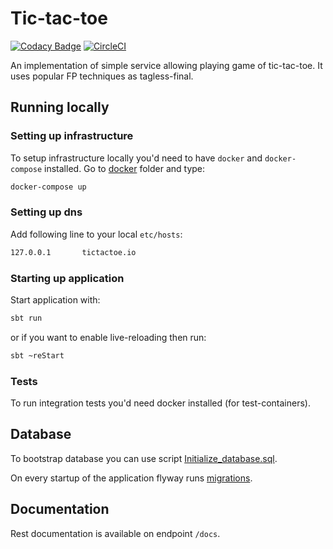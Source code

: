 # Tic-tac-toe

[![Codacy Badge](https://api.codacy.com/project/badge/Grade/09ae4e37f6d84eafa1e887590b87263c)](https://app.codacy.com/manual/katlasik/tic-tac-toe?utm_source=github.com&utm_medium=referral&utm_content=katlasik/tic-tac-toe&utm_campaign=Badge_Grade_Dashboard)
[![CircleCI](https://circleci.com/gh/katlasik/tic-tac-toe.svg?style=svg)](https://circleci.com/gh/katlasik/tic-tac-toe)

An implementation of simple service allowing playing game of tic-tac-toe. It uses popular FP techniques as tagless-final. 

## Running locally

### Setting up infrastructure

To setup infrastructure locally you'd need to have `docker` and `docker-compose` installed. Go to [docker](docker) folder and type:

```bash
docker-compose up
``` 

### Setting up dns

Add following line to your local `etc/hosts`:

```bash
127.0.0.1       tictactoe.io
```

### Starting up application

Start application with:

```bash
sbt run
```

or if you want to enable live-reloading then run:

```bash
sbt ~reStart
```

### Tests

To run integration tests you'd need docker installed (for test-containers).

## Database 

To bootstrap database you can use script [Initialize_database.sql](src/main/resources/db/init/Initialize_database.sql).

On every startup of the application flyway runs [migrations](src/main/resources/db/migration).

## Documentation

Rest documentation is available on endpoint `/docs`.
